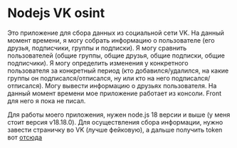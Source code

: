 # Nodejs VK osint

Это приложение для сбора данных из социальной сети VK. На данный момент времени, я могу собрать информацию о пользователе (его друзья, подписчики, группы и подписки). Я могу сравнить пользователей (общие группы, общие друзья, общие подписки, общие подписчики). Я могу определить изменения у конкретного пользователя за конкретный период (кто добавился/удалился, на какие группы он подписался/отписался, ну или кто на него подписался/отписался). Могу вывести информацию о друзьях пользователя. На данный момент времени мое приложение работает из консоли. Front для него я пока не писал.

Для работы моего приложения, нужен node.js 18 версии и выше (у меня стоит версия v18.18.0). Для осуществления сбора информации, нужно завести страничку во VK (лучше фейковую), а дальше получить token вот [отсюда](https://vkhost.github.io/)
